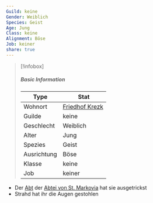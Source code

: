 ```yaml
---
Guild: keine
Gender: Weiblich
Species: Geist
Age: Jung
Class: keine
Alignment: Böse
Job: keiner
share: true
---
```


>[!infobox]
>##### Basic Information
>Type | Stat |
>----  | ----  |
> Wohnort | [Friedhof Krezk](Friedhof%20Krezk.md) |
> Guilde | keine |
> Geschlecht | Weiblich |
> Alter | Jung |
> Spezies | Geist |
> Ausrichtung | Böse |
> Klasse | keine |
> Job | keiner |


- Der [Abt](Abt.md) der [Abtei von St. Markovia](../Places/Geb%C3%A4ude/Abtei%20von%20St.%20Markovia.md) hat sie ausgetrickst
- Strahd hat ihr die Augen gestohlen